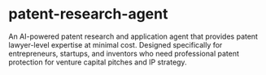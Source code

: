 # patent-research-agent
An AI-powered patent research and application agent that provides patent lawyer-level expertise at minimal cost. Designed specifically for entrepreneurs, startups, and inventors who need professional patent protection for venture capital pitches and IP strategy.
